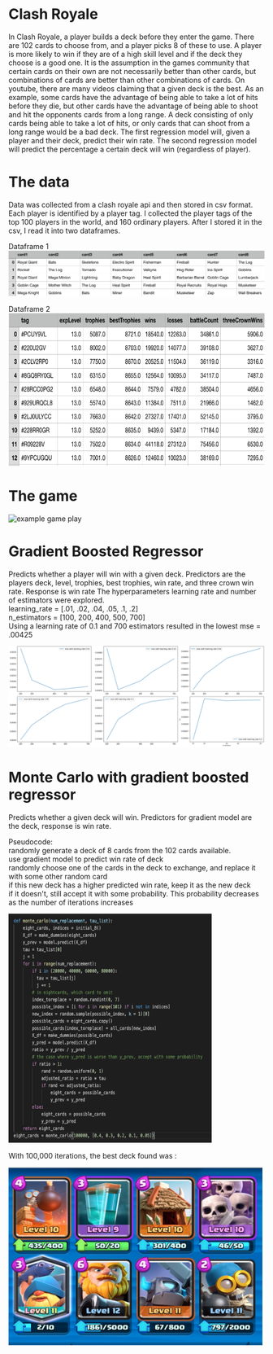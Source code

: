 # Clash Royale 
In Clash Royale, a player builds a deck before they enter the game. There are 102 cards to choose from, and a player picks 8 of these to use. A player is more likely to win if they are of a high skill level and if the deck they choose is a good one. It is the assumption in the games community that certain cards on their own are not necessarily better than other cards, but combinations of cards are better than other combinations of cards. On youtube, there are many videos claiming that a given deck is the best. As an example, some cards have the advantage of being able to take a lot of hits before they die, but other cards have the advantage of being able to shoot and hit the opponents cards from a long range. A deck consisting of only cards being able to take a lot of hits, or only cards that can shoot from a long range would be a bad deck. The first regression model will, given a player and their deck, predict their win rate. The second regression model will predict the percentage a certain deck will win (regardless of player). 

# The data
Data was collected from a clash royale api and then stored in csv format. Each player is identified by a player tag. I collected the player tags of the top 100 players in the world, and 160 ordinary players. After I stored it in the csv, I read it into two dataframes. 

Dataframe 1 
<img src = "https://github.com/asml09/Capstone_2/blob/master/images/img1.png" > 

Dataframe 2
<img src = "https://github.com/asml09/Capstone_2/blob/master/images/im2.png" width="800" height="300" >

# The game 

![example game play](https://j.gifs.com/P72nYn.gif)

# Gradient Boosted Regressor 

Predicts whether a player will win with a given deck. Predictors are the players deck, level, trophies, best trophies, win rate, and three crown win rate. Response is win rate
The hyperparameters learning rate and number of estimators were explored.                                
learning_rate = [.01, .02, .04, .05, .1, .2]                                                             
n_estimators = [100, 200, 400, 500, 700]                                                                 
Using a learning rate of 0.1 and 700 estimators resulted in the lowest mse = .00425

<img src = "https://github.com/asml09/Capstone_2/blob/master/images/img3.png" >

# Monte Carlo with gradient boosted regressor

Predicts whether a given deck will win. Predictors for gradient model are the deck, response is win rate. 

Pseudocode:                                                                                              
  randomly generate a deck of 8 cards from the 102 cards available.   
  use gradient model to predict win rate of deck                                                          
  randomly choose one of the cards in the deck to exchange, and replace it with some other random card   
  if this new deck has a higher predicted win rate, keep it as the new deck                               
  if it doesn't, still accept it with some probability. This probability decreases as the number of       iterations increases
  
  <img src = "https://github.com/asml09/Capstone_2/blob/master/images/img6.png" width = "400" height = "450" >
  
 With 100,000 iterations, the best deck found was :

<img src = "https://github.com/asml09/Capstone_2/blob/master/images/img7.png" width = "500" height = "350" >
  
  
  
